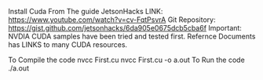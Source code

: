Install Cuda From The guide JetsonHacks
LINK: https://www.youtube.com/watch?v=cv-FqtPsvrA
Git Repository: https://gist.github.com/jetsonhacks/6da905e0675dcb5cba6f
Important:
	NVDIA CUDA samples have been tried and tested first.
	Refernce Documents has LINKS to many CUDA resources.

To Compile the code 
	nvcc First.cu
	nvcc First.cu -o a.out
To Run the code
	./a.out
